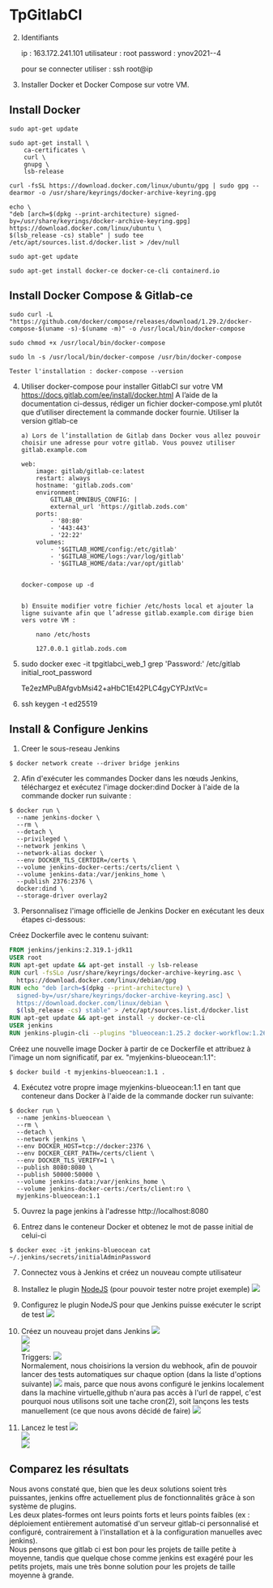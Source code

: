 # TpGitlabCI

2. Identifiants

   ip : 163.172.241.101
   utilisateur : root
   password : ynov2021--4

   pour se connecter utiliser : ssh root@ip

3. Installer Docker et Docker Compose sur votre VM.

## Install Docker

    sudo apt-get update

    sudo apt-get install \
        ca-certificates \
        curl \
        gnupg \
        lsb-release

    curl -fsSL https://download.docker.com/linux/ubuntu/gpg | sudo gpg --dearmor -o /usr/share/keyrings/docker-archive-keyring.gpg

    echo \
    "deb [arch=$(dpkg --print-architecture) signed-by=/usr/share/keyrings/docker-archive-keyring.gpg] https://download.docker.com/linux/ubuntu \
    $(lsb_release -cs) stable" | sudo tee /etc/apt/sources.list.d/docker.list > /dev/null

    sudo apt-get update

    sudo apt-get install docker-ce docker-ce-cli containerd.io

## Install Docker Compose & Gitlab-ce

    sudo curl -L "https://github.com/docker/compose/releases/download/1.29.2/docker-compose-$(uname -s)-$(uname -m)" -o /usr/local/bin/docker-compose

    sudo chmod +x /usr/local/bin/docker-compose

    sudo ln -s /usr/local/bin/docker-compose /usr/bin/docker-compose

    Tester l'installation : docker-compose --version

4.  Utiliser docker-compose pour installer GitlabCI sur votre VM
    https://docs.gitlab.com/ee/install/docker.html
    A l’aide de la documentation ci-dessus, rédiger un fichier docker-compose.yml plutôt que d’utiliser directement la commande docker fournie.
    Utiliser la version gitlab-ce

        a) Lors de l’installation de Gitlab dans Docker vous allez pouvoir choisir une adresse pour votre gitlab. Vous pouvez utiliser gitlab.example.com

        web:
            image: gitlab/gitlab-ce:latest
            restart: always
            hostname: 'gitlab.zods.com'
            environment:
                GITLAB_OMNIBUS_CONFIG: |
                external_url 'https://gitlab.zods.com'
            ports:
                - '80:80'
                - '443:443'
                - '22:22'
            volumes:
                - '$GITLAB_HOME/config:/etc/gitlab'
                - '$GITLAB_HOME/logs:/var/log/gitlab'
                - '$GITLAB_HOME/data:/var/opt/gitlab'


        docker-compose up -d


        b) Ensuite modifier votre fichier /etc/hosts local et ajouter la ligne suivante afin que l’adresse gitlab.example.com dirige bien vers votre VM :

            nano /etc/hosts

            127.0.0.1 gitlab.zods.com

5.  sudo docker exec -it tpgitlabci_web_1 grep 'Password:' /etc/gitlab initial_root_password

    Te2ezMPuBAfgvbMsi42+aHbC1Et42PLC4gyCYPJxtVc=

6.  ssh keygen -t ed25519

## Install & Configure Jenkins

1. Creer le sous-reseau Jenkins

```shell
$ docker network create --driver bridge jenkins
```

2. Afin d'exécuter les commandes Docker dans les nœuds Jenkins, téléchargez et exécutez l'image docker:dind Docker à l'aide de la commande docker run suivante :

```shell
$ docker run \
  --name jenkins-docker \
  --rm \
  --detach \
  --privileged \
  --network jenkins \
  --network-alias docker \
  --env DOCKER_TLS_CERTDIR=/certs \
  --volume jenkins-docker-certs:/certs/client \
  --volume jenkins-data:/var/jenkins_home \
  --publish 2376:2376 \
  docker:dind \
  --storage-driver overlay2
```

3. Personnalisez l'image officielle de Jenkins Docker en exécutant les deux étapes ci-dessous:

Créez Dockerfile avec le contenu suivant:

```Dockerfile
FROM jenkins/jenkins:2.319.1-jdk11
USER root
RUN apt-get update && apt-get install -y lsb-release
RUN curl -fsSLo /usr/share/keyrings/docker-archive-keyring.asc \
  https://download.docker.com/linux/debian/gpg
RUN echo "deb [arch=$(dpkg --print-architecture) \
  signed-by=/usr/share/keyrings/docker-archive-keyring.asc] \
  https://download.docker.com/linux/debian \
  $(lsb_release -cs) stable" > /etc/apt/sources.list.d/docker.list
RUN apt-get update && apt-get install -y docker-ce-cli
USER jenkins
RUN jenkins-plugin-cli --plugins "blueocean:1.25.2 docker-workflow:1.26"
```

Créez une nouvelle image Docker à partir de ce Dockerfile et attribuez à l'image un nom significatif, par ex. "myjenkins-blueocean:1.1":

```shell
$ docker build -t myjenkins-blueocean:1.1 .
```

4. Exécutez votre propre image myjenkins-blueocean:1.1 en tant que conteneur dans Docker à l'aide de la commande docker run suivante:

```shell
$ docker run \
  --name jenkins-blueocean \
  --rm \
  --detach \
  --network jenkins \
  --env DOCKER_HOST=tcp://docker:2376 \
  --env DOCKER_CERT_PATH=/certs/client \
  --env DOCKER_TLS_VERIFY=1 \
  --publish 8080:8080 \
  --publish 50000:50000 \
  --volume jenkins-data:/var/jenkins_home \
  --volume jenkins-docker-certs:/certs/client:ro \
  myjenkins-blueocean:1.1
```

5. Ouvrez la page jenkins à l'adresse http://localhost:8080

6. Entrez dans le conteneur Docker et obtenez le mot de passe initial de celui-ci

```shell
$ docker exec -it jenkins-blueocean cat ~/.jenkins/secrets/initialAdminPassword
```

7. Connectez vous à Jenkins et créez un nouveau compte utilisateur

8. Installez le plugin [NodeJS](https://plugins.jenkins.io/nodejs/) (pour pouvoir tester notre projet exemple)
   <img src="https://i.imgur.com/uNcN5m8.png"> <br/>

9. Configurez le plugin NodeJS pour que Jenkins puisse exécuter le script de test
   <img src="https://i.imgur.com/oS7fwSW.png"> <br/>

10. Créez un nouveau projet dans Jenkins
    <img src="https://i.imgur.com/ossvdxz.png"> <br/>
    <img src="https://i.imgur.com/w7R1W13.png"> <br/>
    <img src="https://i.imgur.com/UntPfEu.png"> <br/>
    Triggers:
    <img src="https://i.imgur.com/TesXTtE.png"> <br/>
    Normalement, nous choisirions la version du webhook, afin de pouvoir lancer des tests automatiques sur chaque option (dans la liste d'options suivante)
    <img src="https://i.imgur.com/MsPyE9l.png">
    mais, parce que nous avons configuré le jenkins localement dans la machine virtuelle,github n'aura pas accès à l'url de rappel, c'est pourquoi nous utilisons soit une tache cron(2), soit lançons les tests manuellement (ce que nous avons décidé de faire)
    <img src="https://i.imgur.com/zkrbxdD.png"> <br/>

11. Lancez le test
    <img src="https://i.imgur.com/yau6jA6.png"><br/>
    <img src="https://i.imgur.com/sO6048A.png"><br/>
    <img src="https://i.imgur.com/vwvTSHG.png"><br/>

## Comparez les résultats

Nous avons constaté que, bien que les deux solutions soient très puissantes, jenkins offre actuellement plus de fonctionnalités grâce à son système de plugins.<br/>
Les deux plates-formes ont leurs points forts et leurs points faibles (ex : déploiement entièrement automatisé d'un serveur gitlab-ci personnalisé et configuré, contrairement à l'installation et à la configuration manuelles avec jenkins).<br/>
Nous pensons que gitlab ci est bon pour les projets de taille petite à moyenne, tandis que quelque chose comme jenkins est exagéré pour les petits projets, mais une très bonne solution pour les projets de taille moyenne à grande.
